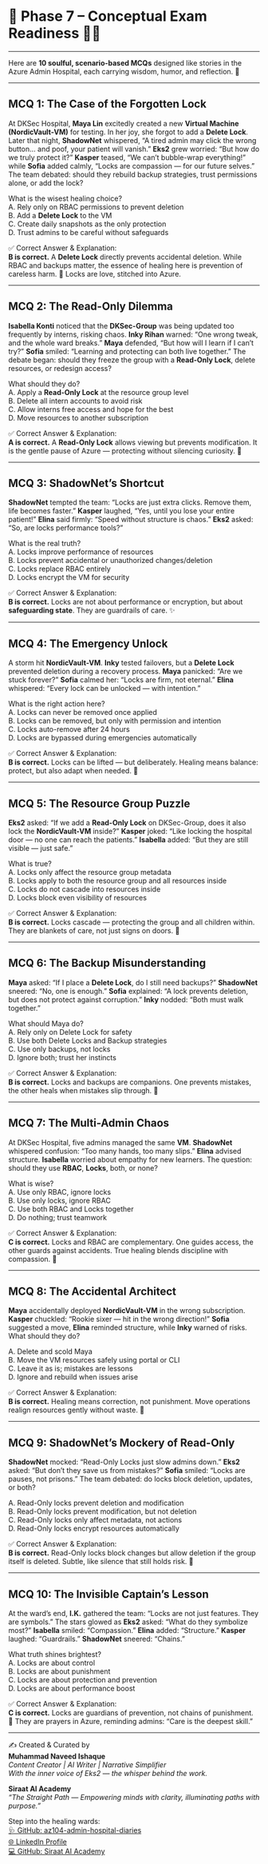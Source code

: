 # 📖 Phase 7 – Conceptual Exam Readiness 🌸✨  

---

Here are **10 soulful, scenario-based MCQs** designed like stories in the Azure Admin Hospital, each carrying wisdom, humor, and reflection. 🌷  

---

## MCQ 1: The Case of the Forgotten Lock  
At DKSec Hospital, **Maya Lin** excitedly created a new **Virtual Machine (NordicVault-VM)** for testing. In her joy, she forgot to add a **Delete Lock**. Later that night, **ShadowNet** whispered, “A tired admin may click the wrong button… and poof, your patient will vanish.” **Eks2** grew worried: “But how do we truly protect it?” **Kasper** teased, “We can’t bubble-wrap everything!” while **Sofia** added calmly, “Locks are compassion — for our future selves.” The team debated: should they rebuild backup strategies, trust permissions alone, or add the lock?  

What is the wisest healing choice?  
A. Rely only on RBAC permissions to prevent deletion  
B. Add a **Delete Lock** to the VM  
C. Create daily snapshots as the only protection  
D. Trust admins to be careful without safeguards  

✅ Correct Answer & Explanation:  
**B is correct.** A **Delete Lock** directly prevents accidental deletion. While RBAC and backups matter, the essence of healing here is prevention of careless harm. 🌸 Locks are love, stitched into Azure.  

---

## MCQ 2: The Read-Only Dilemma  
**Isabella Konti** noticed that the **DKSec-Group** was being updated too frequently by interns, risking chaos. **Inky Rihan** warned: “One wrong tweak, and the whole ward breaks.” **Maya** defended, “But how will I learn if I can’t try?” **Sofia** smiled: “Learning and protecting can both live together.” The debate began: should they freeze the group with a **Read-Only Lock**, delete resources, or redesign access?  

What should they do?  
A. Apply a **Read-Only Lock** at the resource group level  
B. Delete all intern accounts to avoid risk  
C. Allow interns free access and hope for the best  
D. Move resources to another subscription  

✅ Correct Answer & Explanation:  
**A is correct.** A **Read-Only Lock** allows viewing but prevents modification. It is the gentle pause of Azure — protecting without silencing curiosity. 🌷  

---

## MCQ 3: ShadowNet’s Shortcut  
**ShadowNet** tempted the team: “Locks are just extra clicks. Remove them, life becomes faster.” **Kasper** laughed, “Yes, until you lose your entire patient!” **Elina** said firmly: “Speed without structure is chaos.” **Eks2** asked: “So, are locks performance tools?”  

What is the real truth?  
A. Locks improve performance of resources  
B. Locks prevent accidental or unauthorized changes/deletion  
C. Locks replace RBAC entirely  
D. Locks encrypt the VM for security  

✅ Correct Answer & Explanation:  
**B is correct.** Locks are not about performance or encryption, but about **safeguarding state**. They are guardrails of care. ✨  

---

## MCQ 4: The Emergency Unlock  
A storm hit **NordicVault-VM**. **Inky** tested failovers, but a **Delete Lock** prevented deletion during a recovery process. **Maya** panicked: “Are we stuck forever?” **Sofia** calmed her: “Locks are firm, not eternal.” **Elina** whispered: “Every lock can be unlocked — with intention.”  

What is the right action here?  
A. Locks can never be removed once applied  
B. Locks can be removed, but only with permission and intention  
C. Locks auto-remove after 24 hours  
D. Locks are bypassed during emergencies automatically  

✅ Correct Answer & Explanation:  
**B is correct.** Locks can be lifted — but deliberately. Healing means balance: protect, but also adapt when needed. 🌼  

---

## MCQ 5: The Resource Group Puzzle  
**Eks2** asked: “If we add a **Read-Only Lock** on DKSec-Group, does it also lock the **NordicVault-VM** inside?” **Kasper** joked: “Like locking the hospital door — no one can reach the patients.” **Isabella** added: “But they are still visible — just safe.”  

What is true?  
A. Locks only affect the resource group metadata  
B. Locks apply to both the resource group and all resources inside  
C. Locks do not cascade into resources inside  
D. Locks block even visibility of resources  

✅ Correct Answer & Explanation:  
**B is correct.** Locks cascade — protecting the group and all children within. They are blankets of care, not just signs on doors. 🌸  

---

## MCQ 6: The Backup Misunderstanding  
**Maya** asked: “If I place a **Delete Lock**, do I still need backups?” **ShadowNet** sneered: “No, one is enough.” **Sofia** explained: “A lock prevents deletion, but does not protect against corruption.” **Inky** nodded: “Both must walk together.”  

What should Maya do?  
A. Rely only on Delete Lock for safety  
B. Use both Delete Locks and Backup strategies  
C. Use only backups, not locks  
D. Ignore both; trust her instincts  

✅ Correct Answer & Explanation:  
**B is correct.** Locks and backups are companions. One prevents mistakes, the other heals when mistakes slip through. 🌷  

---

## MCQ 7: The Multi-Admin Chaos  
At DKSec Hospital, five admins managed the same **VM**. **ShadowNet** whispered confusion: “Too many hands, too many slips.” **Elina** advised structure. **Isabella** worried about empathy for new learners. The question: should they use **RBAC**, **Locks**, both, or none?  

What is wise?  
A. Use only RBAC, ignore locks  
B. Use only locks, ignore RBAC  
C. Use both RBAC and Locks together  
D. Do nothing; trust teamwork  

✅ Correct Answer & Explanation:  
**C is correct.** Locks and RBAC are complementary. One guides access, the other guards against accidents. True healing blends discipline with compassion. 🌸  

---

## MCQ 8: The Accidental Architect  
**Maya** accidentally deployed **NordicVault-VM** in the wrong subscription. **Kasper** chuckled: “Rookie sixer — hit in the wrong direction!” **Sofia** suggested a move, **Elina** reminded structure, while **Inky** warned of risks. What should they do?  

A. Delete and scold Maya  
B. Move the VM resources safely using portal or CLI  
C. Leave it as is; mistakes are lessons  
D. Ignore and rebuild when issues arise  

✅ Correct Answer & Explanation:  
**B is correct.** Healing means correction, not punishment. Move operations realign resources gently without waste. 🌼  

---

## MCQ 9: ShadowNet’s Mockery of Read-Only  
**ShadowNet** mocked: “Read-Only Locks just slow admins down.” **Eks2** asked: “But don’t they save us from mistakes?” **Sofia** smiled: “Locks are pauses, not prisons.” The team debated: do locks block deletion, updates, or both?  

A. Read-Only locks prevent deletion and modification  
B. Read-Only locks prevent modification, but not deletion  
C. Read-Only locks only affect metadata, not actions  
D. Read-Only locks encrypt resources automatically  

✅ Correct Answer & Explanation:  
**B is correct.** Read-Only locks block changes but allow deletion if the group itself is deleted. Subtle, like silence that still holds risk. 🌷  

---

## MCQ 10: The Invisible Captain’s Lesson  
At the ward’s end, **I.K.** gathered the team: “Locks are not just features. They are symbols.” The stars glowed as **Eks2** asked: “What do they symbolize most?” **Isabella** smiled: “Compassion.” **Elina** added: “Structure.” **Kasper** laughed: “Guardrails.” **ShadowNet** sneered: “Chains.”  

What truth shines brightest?  
A. Locks are about control  
B. Locks are about punishment  
C. Locks are about protection and prevention  
D. Locks are about performance boost  

✅ Correct Answer & Explanation:  
**C is correct.** Locks are guardians of prevention, not chains of punishment. 🌸 They are prayers in Azure, reminding admins: “Care is the deepest skill.”  

---

✍️ Created & Curated by  
**Muhammad Naveed Ishaque**  
_Content Creator | AI Writer | Narrative Simplifier_  
_With the inner voice of Eks2 — the whisper behind the work._  

**Siraat AI Academy**  
_“The Straight Path — Empowering minds with clarity, illuminating paths with purpose.”_  

Step into the healing wards:  
[🩺 GitHub: az104-admin-hospital-diaries](https://github.com/siraat-ai-academy/az104-admin-hospital-diaries)  
[🌐 LinkedIn Profile](https://lnkd.in/dquwuE-5)  
[💻 GitHub: Siraat AI Academy](https://github.com/siraat-ai-academy)  
